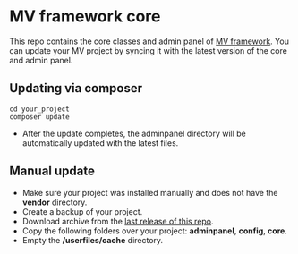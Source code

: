 # MV framework core
This repo contains the core classes and admin panel of [MV framework](https://github.com/makscraft/mv-framework). You can update your MV project by syncing it with the latest version of the core and admin panel.

Updating via composer
---
```
cd your_project
composer update
```
- After the update completes, the adminpanel directory will be automatically updated with the latest files.


Manual update
---
- Make sure your project was installed manually and does not have the **vendor** directory.
- Create a backup of your project.
- Download archive from the [last release of this repo](https://github.com/makscraft/mv-core/releases).
- Copy the following folders over your project: **adminpanel**, **config**, **core**.
- Empty the **/userfiles/cache** directory.
